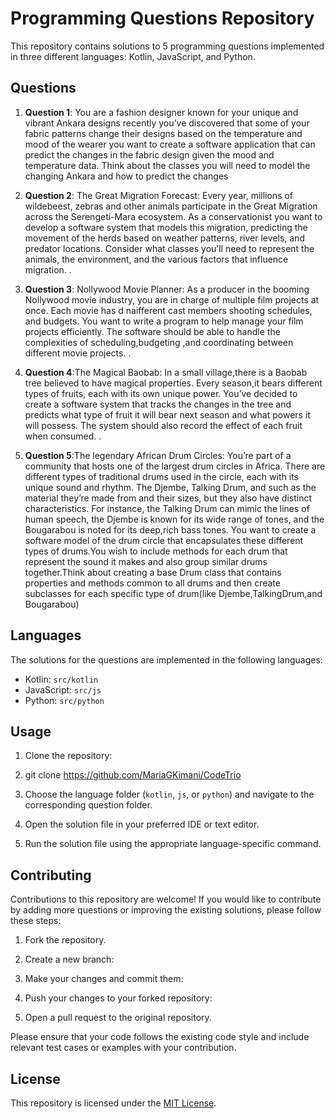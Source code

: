 # Programming Questions Repository

This repository contains solutions to 5 programming questions implemented in three different languages: Kotlin, JavaScript, and Python.

## Questions

1. **Question 1**: You are a fashion designer known for your unique and vibrant Ankara designs recently you’ve discovered that some of your fabric patterns change their designs based on the temperature and mood of the wearer you want to create a software application that can predict the changes in the fabric design given the mood and temperature data. Think about the classes you will need to model the changing Ankara and how to predict the changes

2. **Question 2**: The Great Migration Forecast: Every year, millions of wildebeest, zebras and other animals participate in the Great Migration across the Serengeti-Mara ecosystem. As a conservationist you want to develop a software system that models this migration, predicting the movement of the herds based on weather patterns, river levels, and predator locations. Consider what classes you’ll need to represent the animals, the environment, and the various factors that influence migration.
.

3. **Question 3**: Nollywood Movie Planner: As a producer in the booming Nollywood movie industry, you are in charge of multiple film projects at once. Each movie has d naifferent cast members shooting schedules, and budgets. You want to write a program to help manage your film projects efficiently. The software should be able to handle the complexities of scheduling,budgeting ,and coordinating between different movie projects.
.

4. **Question 4**:The Magical Baobab: In a small village,there is a Baobab tree believed to have magical properties. Every season,it bears different types of fruits, each with its own unique power. You’ve decided to create a software system that tracks the changes in the tree and predicts what type of fruit it will bear next season and what powers it will possess. The system should also record the effect of each fruit when consumed.
.

5. **Question 5**:The legendary African Drum Circles: You’re part of a community that hosts one of the largest drum circles in Africa. There are different types of traditional drums used in the circle, each with its unique sound and rhythm. The Djembe, Talking Drum, and such as the material they’re made from and their sizes, but they also have distinct characteristics. For instance, the Talking Drum can mimic the lines of human speech, the Djembe is known for its wide range of tones, and the Bougarabou is noted for its deep,rich bass tones.
You want to create a software model of the drum circle that encapsulates these different types of drums.You wish to include methods for each drum that represent the sound it makes and also group similar drums together.Think about creating a base Drum class that contains properties and methods common to all drums and then create subclasses for each specific type of drum(like Djembe,TalkingDrum,and Bougarabou)


## Languages

The solutions for the questions are implemented in the following languages:

- Kotlin: `src/kotlin`
- JavaScript: `src/js`
- Python: `src/python`

## Usage

1. Clone the repository:
2. git clone https://github.com/MariaGKimani/CodeTrio


2. Choose the language folder (`kotlin`, `js`, or `python`) and navigate to the corresponding question folder.

3. Open the solution file in your preferred IDE or text editor.

4. Run the solution file using the appropriate language-specific command.

## Contributing

Contributions to this repository are welcome! If you would like to contribute by adding more questions or improving the existing solutions, please follow these steps:

1. Fork the repository.

2. Create a new branch:


3. Make your changes and commit them:


4. Push your changes to your forked repository:
   
5. Open a pull request to the original repository.

Please ensure that your code follows the existing code style and include relevant test cases or examples with your contribution.

## License

This repository is licensed under the [MIT License](LICENSE).




